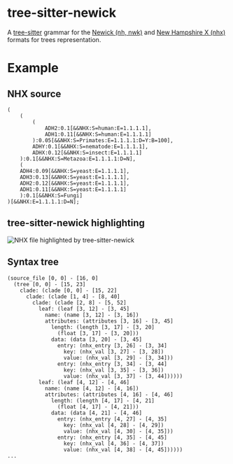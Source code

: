 # tree-sitter-newick

A [tree-sitter](https://tree-sitter.github.io/tree-sitter/) grammar for the
[Newick (nh, nwk)](https://en.wikipedia.org/wiki/Newick_format) and [New
Hampshire X
(nhx)](https://www.cs.mcgill.ca/~birch/birchhomedir/java/forester/NHX.pdf)
formats for trees representation.

# Example

## NHX source

```
(
    (
        (
            ADH2:0.1[&&NHX:S=human:E=1.1.1.1],
            ADH1:0.11[&&NHX:S=human:E=1.1.1.1]
        ):0.05[&&NHX:S=Primates:E=1.1.1.1:D=Y:B=100],
        ADHY:0.1[&&NHX:S=nematode:E=1.1.1.1],
        ADHX:0.12[&&NHX:S=insect:E=1.1.1.1]
    ):0.1[&&NHX:S=Metazoa:E=1.1.1.1:D=N],
    (
    ADH4:0.09[&&NHX:S=yeast:E=1.1.1.1],
    ADH3:0.13[&&NHX:S=yeast:E=1.1.1.1],
    ADH2:0.12[&&NHX:S=yeast:E=1.1.1.1],
    ADH1:0.11[&&NHX:S=yeast:E=1.1.1.1]
    ):0.1[&&NHX:S=Fungi]
)[&&NHX:E=1.1.1.1:D=N];
```

## tree-sitter-newick highlighting

![NHX file highlighted by tree-sitter-newick](./example.png)

## Syntax tree

```
(source_file [0, 0] - [16, 0]
  (tree [0, 0] - [15, 23]
    clade: (clade [0, 0] - [15, 22]
      clade: (clade [1, 4] - [8, 40]
        clade: (clade [2, 8] - [5, 52]
          leaf: (leaf [3, 12] - [3, 45]
            name: (name [3, 12] - [3, 16])
            attributes: (attributes [3, 16] - [3, 45]
              length: (length [3, 17] - [3, 20]
                (float [3, 17] - [3, 20]))
              data: (data [3, 20] - [3, 45]
                entry: (nhx_entry [3, 26] - [3, 34]
                  key: (nhx_val [3, 27] - [3, 28])
                  value: (nhx_val [3, 29] - [3, 34]))
                entry: (nhx_entry [3, 34] - [3, 44]
                  key: (nhx_val [3, 35] - [3, 36])
                  value: (nhx_val [3, 37] - [3, 44])))))
          leaf: (leaf [4, 12] - [4, 46]
            name: (name [4, 12] - [4, 16])
            attributes: (attributes [4, 16] - [4, 46]
              length: (length [4, 17] - [4, 21]
                (float [4, 17] - [4, 21]))
              data: (data [4, 21] - [4, 46]
                entry: (nhx_entry [4, 27] - [4, 35]
                  key: (nhx_val [4, 28] - [4, 29])
                  value: (nhx_val [4, 30] - [4, 35]))
                entry: (nhx_entry [4, 35] - [4, 45]
                  key: (nhx_val [4, 36] - [4, 37])
                  value: (nhx_val [4, 38] - [4, 45])))))
...
```

